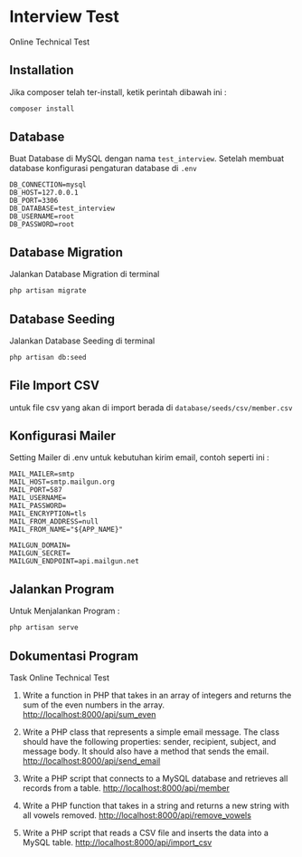 # Interview Test

Online Technical Test 

## Installation

Jika composer telah ter-install, ketik perintah dibawah ini :

```bash
composer install
```

## Database
Buat Database di MySQL dengan nama `test_interview`.
Setelah membuat database konfigurasi pengaturan database di `.env`

```env
DB_CONNECTION=mysql
DB_HOST=127.0.0.1
DB_PORT=3306
DB_DATABASE=test_interview
DB_USERNAME=root
DB_PASSWORD=root
```

## Database Migration
Jalankan Database Migration di terminal
```bash
php artisan migrate
```

## Database Seeding
Jalankan Database Seeding di terminal
```bash
php artisan db:seed
```

## File Import CSV
untuk file csv yang akan di import berada di `database/seeds/csv/member.csv`

## Konfigurasi Mailer
Setting Mailer di .env untuk kebutuhan kirim email, contoh seperti ini :

```env
MAIL_MAILER=smtp
MAIL_HOST=smtp.mailgun.org
MAIL_PORT=587
MAIL_USERNAME=
MAIL_PASSWORD=
MAIL_ENCRYPTION=tls
MAIL_FROM_ADDRESS=null
MAIL_FROM_NAME="${APP_NAME}"

MAILGUN_DOMAIN=
MAILGUN_SECRET=
MAILGUN_ENDPOINT=api.mailgun.net
```
## Jalankan Program
Untuk Menjalankan Program : 
```bash
php artisan serve
```

## Dokumentasi Program
Task Online Technical Test 
1. Write a function in PHP that takes in an array of integers and returns the sum of the
even numbers in the array. 
[http://localhost:8000/api/sum_even](http://localhost:8000/api/sum_even)

2. Write a PHP class that represents a simple email message. The class should have the
following properties: sender, recipient, subject, and message body. It should also have a method that sends the email. 
[http://localhost:8000/api/send_email](http://localhost:8000/api/send_email)

3. Write a PHP script that connects to a MySQL database and retrieves all records from a
table.
[http://localhost:8000/api/member](http://localhost:8000/api/member)

4. Write a PHP function that takes in a string and returns a new string with all vowels
removed.
[http://localhost:8000/api/remove_vowels](http://localhost:8000/api/remove_vowels)

5. Write a PHP script that reads a CSV file and inserts the data into a MySQL table.  [http://localhost:8000/api/import_csv](http://localhost:8000/api/import_csv)
